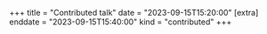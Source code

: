 +++
title = "Contributed talk"
date = "2023-09-15T15:20:00"
[extra]
enddate = "2023-09-15T15:40:00"
kind = "contributed"
+++

